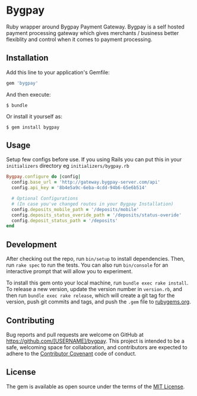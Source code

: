 # Bygpay

Ruby wrapper around Bygpay Payment Gateway. Bygpay is a self hosted payment processing gateway which gives merchants / business better flexiblity and control when it comes to payment processing.

## Installation

Add this line to your application's Gemfile:

```ruby
gem 'bygpay'
```

And then execute:

    $ bundle

Or install it yourself as:

    $ gem install bygpay

## Usage

Setup few configs before use. If you using Rails you can put this in your `initializers` directory eg `initializers/bygpay.rb`

```ruby
Bygpay.configure do |config|
  config.base_url = 'http://gateway.bygpay-server.com/api'
  config.api_key = '8b4e5a9c-6eba-4cdd-94b6-65e6b514'

  # Optional Configurations 
  # (In case you've changed routes in your Bygpay Installation)
  config.deposits_mobile_path = '/deposits/mobile'
  config.deposits_status_overide_path = '/deposits/status-overide'
  config.deposit_status_path = '/deposits'
end
```

## Development

After checking out the repo, run `bin/setup` to install dependencies. Then, run `rake spec` to run the tests. You can also run `bin/console` for an interactive prompt that will allow you to experiment.

To install this gem onto your local machine, run `bundle exec rake install`. To release a new version, update the version number in `version.rb`, and then run `bundle exec rake release`, which will create a git tag for the version, push git commits and tags, and push the `.gem` file to [rubygems.org](https://rubygems.org).

## Contributing

Bug reports and pull requests are welcome on GitHub at https://github.com/[USERNAME]/bygpay. This project is intended to be a safe, welcoming space for collaboration, and contributors are expected to adhere to the [Contributor Covenant](http://contributor-covenant.org) code of conduct.


## License

The gem is available as open source under the terms of the [MIT License](http://opensource.org/licenses/MIT).


